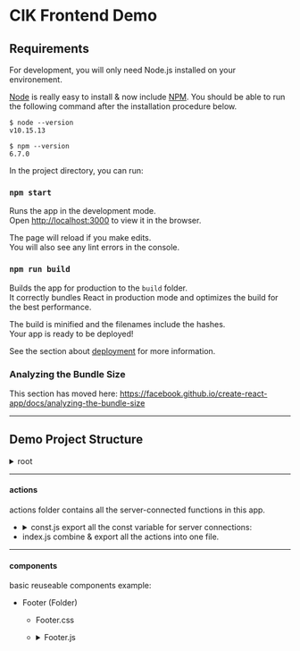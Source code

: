 # CIK Frontend Demo

## Requirements

For development, you will only need Node.js installed on your environement.

[Node](http://nodejs.org/) is really easy to install & now include [NPM](https://npmjs.org/).
You should be able to run the following command after the installation procedure
below.

    $ node --version
    v10.15.13

    $ npm --version
    6.7.0

In the project directory, you can run:

### `npm start`

Runs the app in the development mode.<br>
Open [http://localhost:3000](http://localhost:3000) to view it in the browser.

The page will reload if you make edits.<br>
You will also see any lint errors in the console.

### `npm run build`

Builds the app for production to the `build` folder.<br>
It correctly bundles React in production mode and optimizes the build for the best performance.

The build is minified and the filenames include the hashes.<br>
Your app is ready to be deployed!

See the section about [deployment](https://facebook.github.io/create-react-app/docs/deployment) for more information.

### Analyzing the Bundle Size

This section has moved here: https://facebook.github.io/create-react-app/docs/analyzing-the-bundle-size

___

## Demo Project Structure

<details>
  <summary>root</summary>

  - node_modules (Installed Dependency Folder)
  - public
    * [locales (translation file folder)](#locales)
    * index.html (Entry Point)
    * favicon.ico (Title icon)
    * [manifest.json](https://developers.google.com/web/fundamentals/web-app-manifest/)
  - src
    * [actions](#actions)
    * [components](#components)
    * [images](#images)
    * [pages](#pages)
    * [reducers](#reducers)
    * [store](#store)
  - package.json ( App Setting File )
</details>

___
#### actions

actions folder contains all the server-connected functions in this app.

 - <details>
    <summary>const.js export all the const variable for server connections:</summary>
    e.g.:
    ```js
    export const request_URI = "https://localhost:44344/gql";
    ```
   </details>
 - index.js combine & export all the actions into one file.

___
#### components

basic reuseable components example:
- Footer (Folder)
    * Footer.css
    * <details>
        <summary>Footer.js</summary>
        ```JSX
        import React from 'react';
        import './Footer.css';
        const Footer = () => {
            return (
                <div className="footer">
                    <div className="container">
                        <span className="text-muted">Copyright ©2019. All Right Reserved By</span> CIKTELECOM 
                    </div>
                    <br />
                </div>
            );
        }

        export default Footer;
        ```
   </details>







